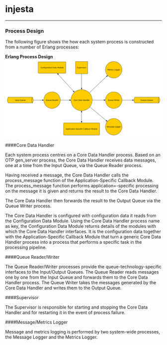 # injesta


***

### Process Design

The following figure shows the how each system process is constructed from a number of Erlang processes:

**Erlang Process Design**
![Erlang Process Design](https://github.com/PeteFurniss/injesta/blob/master/doc/core_process.png  "Erlang Process Design")

####Core Data Handler

Each system process centres on a Core Data Handler process. Based on an OTP gen_server process, the Core Data Handler receives data messages, one at a time from the Input Queue, via the Queue Reader process.

Having received a message, the Core Data Handler calls the process_message function of the Application-Specific Callback Module. The process_message function performs application=-specific processing on the message it is given and returns the result to the Core Data Handler.

The Core Data Handler then forwards the result to the Output Queue via the Queue Writer process.

The Core Data Handler is configured with configuration data it reads from the Configuration Data Module. Using the Core Data Handler process name as key, the Configuration Data Module returns details of the modules with which the Core Data Handler interfaces. It is the configuration data together with the Application-Specific Callback Module that turn a generic Core Data Handler process into a process that performs a specific task in the processing pipeline.

####Queue Reader/Writer

The Queue Reader/Writer processes provide the queue-technology-specific interfaces to the Input/Output Queues. The Queue Reader reads messages one by one from the Input Queue and forwards them to the Core Data Handler process. The Queue Writer takes the messages generated by the Core Data Handler and writes them to the Output Queue.

####Supervisor

The Supervisor is responsible for starting and stopping the Core Data Handler and for restarting it in the event of process failure.

####Message/Metrics Logger

Message and metrics logging is performed by two system-wide processes, the Message Logger and the Metrics Logger.